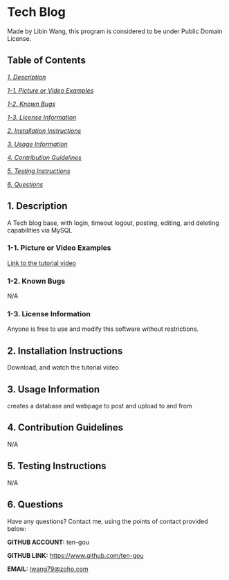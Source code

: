 
# Tech Blog
Made by Libin Wang, this program is considered to be under Public Domain License.

## Table of Contents
[*1. Description*](#1-description)

[*1-1. Picture or Video Examples*](#1-1-picture-or-video-examples)

[*1-2. Known Bugs*](#1-2-known-bugs)

[*1-3. License Information*](#1-3-license-information)

[*2. Installation Instructions*](#2-installation-instructions)

[*3. Usage Information*](#3-usage-information)

[*4. Contribution Guidelines*](#4-contribution-guidelines)

[*5. Testing Instructions*](#5-testing-instructions)

[*6. Questions*](#6-questions)


## 1. Description
A Tech blog base, with login, timeout logout, posting, editing, and deleting capabilities via MySQL

### 1-1. Picture or Video Examples
[Link to the tutorial video](https://drive.google.com/file/d/1fZ0D_NzW8Fx69Kca8YD5TKL1I-9reP_N/view?usp=sharing)

### 1-2. Known Bugs
N/A

### 1-3. License Information
Anyone is free to use and modify this software without restrictions.

## 2. Installation Instructions
Download, and watch the tutorial video

## 3. Usage Information
creates a database and webpage to post and upload to and from

## 4. Contribution Guidelines
N/A

## 5. Testing Instructions
N/A

## 6. Questions
Have any questions? Contact me, using the points of contact provided below:

**GITHUB ACCOUNT:** ten-gou

**GITHUB LINK:** https://www.github.com/ten-gou

**EMAIL:** lwang79@zoho.com
    
